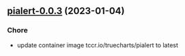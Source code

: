 

## [pialert-0.0.3](https://github.com/truecharts/charts/compare/pialert-0.0.2...pialert-0.0.3) (2023-01-04)

### Chore

- update container image tccr.io/truecharts/pialert to latest
  
  